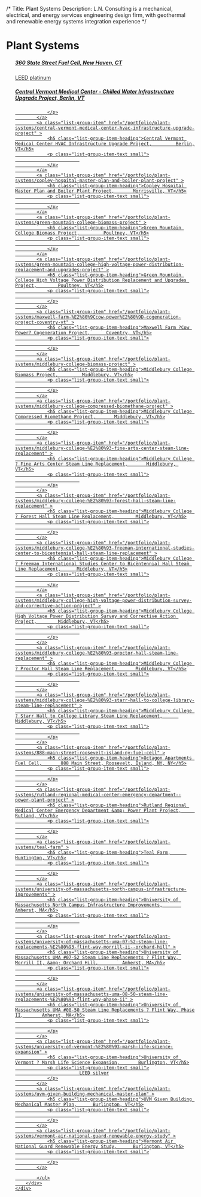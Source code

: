 /*
Title: Plant Systems
Description: L.N. Consulting is a mechanical, electrical, and energy services engineering design firm, with geothermal and renewable energy systems integration experience
*/


# Plant Systems

<div>
	<div class="row">
		<div class="col-md-6" >
			<ul class="list-group">
							<a class="list-group-item" href="/portfolio/plant-systems/360-state-street-fuel-cell" >
				<h5 class="list-group-item-heading">360 State Street Fuel Cell, 	    New Haven, CT</h5>
				<p class="list-group-item-text small">
						    LEED platinum
				</p>
			</a>
			<a class="list-group-item" href="/portfolio/plant-systems/central-vermont-medical-center---chilled-water-infrastructure-upgrade-project" >
				<h5 class="list-group-item-heading">Central Vermont Medical Center - Chilled Water Infrastructure Upgrade Project, 	    Berlin, VT</h5>
				<p class="list-group-item-text small">
						    
				</p>
			</a>
			<a class="list-group-item" href="/portfolio/plant-systems/central-vermont-medical-center-hvac-infrastructure-upgrade-project" >
				<h5 class="list-group-item-heading">Central Vermont Medical Center HVAC Infrastructure Upgrade Project, 	    Berlin, VT</h5>
				<p class="list-group-item-text small">
						    
				</p>
			</a>
			<a class="list-group-item" href="/portfolio/plant-systems/copley-hospital-master-plan-and-boiler-plant-project" >
				<h5 class="list-group-item-heading">Copley Hospital Master Plan and Boiler Plant Project, 	    Morrisville, VT</h5>
				<p class="list-group-item-text small">
						    
				</p>
			</a>
			<a class="list-group-item" href="/portfolio/plant-systems/green-mountain-college-biomass-project" >
				<h5 class="list-group-item-heading">Green Mountain College Biomass Project, 	    Poultney, VT</h5>
				<p class="list-group-item-text small">
						    
				</p>
			</a>
			<a class="list-group-item" href="/portfolio/plant-systems/green-mountain-college-high-voltage-power-distribution-replacement-and-upgrades-project" >
				<h5 class="list-group-item-heading">Green Mountain College High Voltage Power Distribution Replacement and Upgrades Project, 	    Poultney, VT</h5>
				<p class="list-group-item-text small">
						    
				</p>
			</a>
			<a class="list-group-item" href="/portfolio/plant-systems/maxwell-farm-%E2%80%9Ccow-power%E2%80%9D-cogeneration-project-coventry-vt" >
				<h5 class="list-group-item-heading">Maxwell Farm ?Cow Power? Cogeneration Project, 	    Coventry, VT</h5>
				<p class="list-group-item-text small">
						    
				</p>
			</a>
			<a class="list-group-item" href="/portfolio/plant-systems/middlebury-college-biomass-project" >
				<h5 class="list-group-item-heading">Middlebury College Biomass Project, 	    Middlebury, VT</h5>
				<p class="list-group-item-text small">
						    
				</p>
			</a>
			<a class="list-group-item" href="/portfolio/plant-systems/middlebury-college-compressed-biomethane-project" >
				<h5 class="list-group-item-heading">Middlebury College Compressed Biomethane Project, 	    Middlebury, VT</h5>
				<p class="list-group-item-text small">
						    
				</p>
			</a>
			<a class="list-group-item" href="/portfolio/plant-systems/middlebury-college-%E2%80%93-fine-arts-center-steam-line-replacement" >
				<h5 class="list-group-item-heading">Middlebury College ? Fine Arts Center Steam Line Replacement, 	    Middlebury, VT</h5>
				<p class="list-group-item-text small">
						    
				</p>
			</a>
			<a class="list-group-item" href="/portfolio/plant-systems/middlebury-college-%E2%80%93-forest-hall-steam-line-replacement" >
				<h5 class="list-group-item-heading">Middlebury College ? Forest Hall Steam Line Replacement, 	    Middlebury, VT</h5>
				<p class="list-group-item-text small">
						    
				</p>
			</a>
			<a class="list-group-item" href="/portfolio/plant-systems/middlebury-college-%E2%80%93-freeman-international-studies-center-to-bicentennial-hall-steam-line-replacement" >
				<h5 class="list-group-item-heading">Middlebury College ? Freeman International Studies Center to Bicentennial Hall Steam Line Replacement, 	    Middlebury, VT</h5>
				<p class="list-group-item-text small">
						    
				</p>
			</a>
			<a class="list-group-item" href="/portfolio/plant-systems/middlebury-college-high-voltage-power-distribution-survey-and-corrective-action-project" >
				<h5 class="list-group-item-heading">Middlebury College High Voltage Power Distribution Survey and Corrective Action Project, 	    Middlebury, VT</h5>
				<p class="list-group-item-text small">
						    
				</p>
			</a>
			<a class="list-group-item" href="/portfolio/plant-systems/middlebury-college-%E2%80%93-proctor-hall-steam-line-replacement" >
				<h5 class="list-group-item-heading">Middlebury College ? Proctor Hall Steam Line Replacement, 	    Middlebury, VT</h5>
				<p class="list-group-item-text small">
						    
				</p>
			</a>
			<a class="list-group-item" href="/portfolio/plant-systems/middlebury-college-%E2%80%93-starr-hall-to-college-library-steam-line-replacement" >
				<h5 class="list-group-item-heading">Middlebury College ? Starr Hall to College Library Steam Line Replacement, 	    Middlebury, VT</h5>
				<p class="list-group-item-text small">
						    
				</p>
			</a>
			<a class="list-group-item" href="/portfolio/plant-systems/888-main-street-roosevelt-island-ny-fuel-cell" >
				<h5 class="list-group-item-heading">Octagon Apartments Fuel Cell, 	    888 Main Street, Roosevelt, Island, NY, NY</h5>
				<p class="list-group-item-text small">
						    
				</p>
			</a>
			<a class="list-group-item" href="/portfolio/plant-systems/rutland-regional-medical-center-emergency-department--power-plant-project" >
				<h5 class="list-group-item-heading">Rutland Regional Medical Center Emergency Department &amp; Power Plant Project, 	    Rutland, VT</h5>
				<p class="list-group-item-text small">
						    
				</p>
			</a>
			<a class="list-group-item" href="/portfolio/plant-systems/teal-farm" >
				<h5 class="list-group-item-heading">Teal Farm, 	    Huntington, VT</h5>
				<p class="list-group-item-text small">
						    
				</p>
			</a>
			<a class="list-group-item" href="/portfolio/plant-systems/university-of-massachusetts-north-campus-infrastructure-improvements" >
				<h5 class="list-group-item-heading">University of Massachusetts North Campus Infrastructure Improvements, 	    Amherst, MA</h5>
				<p class="list-group-item-text small">
						    
				</p>
			</a>
			<a class="list-group-item" href="/portfolio/plant-systems/university-of-massachusetts-uma-07-52-steam-line-replacements-%E2%80%93-flint-way-morrill-ii--orchard-hill" >
				<h5 class="list-group-item-heading">University of Massachusetts UMA #07-52 Steam Line Replacements ? Flint Way, Morrill II, &amp; Orchard Hill, 	    Amherst, MA</h5>
				<p class="list-group-item-text small">
						    
				</p>
			</a>
			<a class="list-group-item" href="/portfolio/plant-systems/university-of-massachusetts-uma-08-50-steam-line-replacements-%E2%80%93-flint-way-phase-ii" >
				<h5 class="list-group-item-heading">University of Massachusetts UMA #08-50 Steam Line Replacements ? Flint Way, Phase II, 	    Amherst, MA</h5>
				<p class="list-group-item-text small">
						    
				</p>
			</a>
			<a class="list-group-item" href="/portfolio/plant-systems/university-of-vermont-%E2%80%93-marsh-life-science-expansion" >
				<h5 class="list-group-item-heading">University of Vermont ? Marsh Life Science Expansion, 	    Burlington, VT</h5>
				<p class="list-group-item-text small">
						    LEED silver
				</p>
			</a>
			<a class="list-group-item" href="/portfolio/plant-systems/uvm-given-building-mechanical-master-plan" >
				<h5 class="list-group-item-heading">UVM Given Building Mechanical Master Plan, 	    Burlington, VT</h5>
				<p class="list-group-item-text small">
						    
				</p>
			</a>
			<a class="list-group-item" href="/portfolio/plant-systems/vermont-air-national-guard-renewable-energy-study" >
				<h5 class="list-group-item-heading">Vermont Air National Guard Renewable Energy Study, 	    Burlington, VT</h5>
				<p class="list-group-item-text small">
						    
				</p>
			</a>

			</ul>
		</div>
	</div>
</div>
			